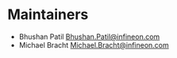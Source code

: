<!--
SPDX-FileCopyrightText: Copyright (c) 2024-2025 Infineon Technologies AG
SPDX-License-Identifier: CC-BY-4.0
-->

# Maintainers

- Bhushan Patil <Bhushan.Patil@infineon.com>
- Michael Bracht <Michael.Bracht@infineon.com>
